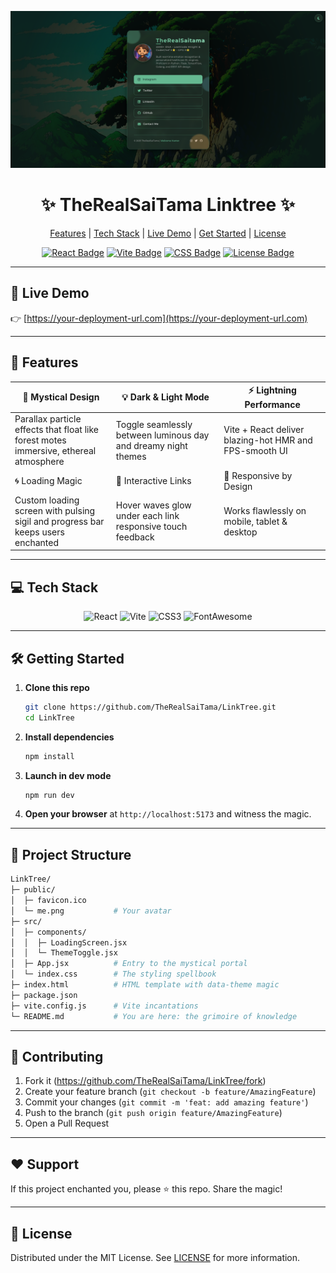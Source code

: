 <!--
  *******************************************************
  *  🔥 TheRealSaiTama Linktree 🔥                        *
  *  A mind-blowing, mystical portal to your digital realm *
  *******************************************************
-->

<p align="center">
  <img src="./Screenshot.png" alt="App Screenshot" width="600"/>
</p>

<h1 align="center">✨ TheRealSaiTama Linktree ✨</h1>

<p align="center">
  <a href="#features">Features</a> | 
  <a href="#tech-stack">Tech Stack</a> | 
  <a href="#live-demo">Live Demo</a> | 
  <a href="#getting-started">Get Started</a> | 
  <a href="#license">License</a>
</p>

<p align="center">
  <a href="https://img.shields.io/badge/React-19.0.0-blue?logo=react" target="_blank"><img src="https://img.shields.io/badge/React-19.0.0-blue?logo=react" alt="React Badge"/></a>
  <a href="https://img.shields.io/badge/Vite-6.3.1-purple?logo=vite" target="_blank"><img src="https://img.shields.io/badge/Vite-6.3.1-purple?logo=vite" alt="Vite Badge"/></a>
  <a href="https://img.shields.io/badge/CSS-💚-green" target="_blank"><img src="https://img.shields.io/badge/CSS-💚-green" alt="CSS Badge"/></a>
  <a href="https://img.shields.io/badge/License-MIT-yellow.svg" target="_blank"><img src="https://img.shields.io/badge/License-MIT-yellow.svg" alt="License Badge"/></a>
</p>

---

## 🌟 Live Demo

👉 [https://your-deployment-url.com](https://your-deployment-url.com) <!-- replace with actual -->

---

## 🚀 Features

| 🌌 Mystical Design   | 💡 Dark & Light Mode | ⚡ Lightning Performance |
|----------------------|----------------------|--------------------------|
| Parallax particle effects that float like forest motes<br>immersive, ethereal atmosphere | Toggle seamlessly between luminous day and dreamy night themes | Vite + React deliver blazing-hot HMR and FPS-smooth UI |
| 🌀 Loading Magic      | 🎨 Interactive Links  | 📐 Responsive by Design  |
| Custom loading screen with pulsing sigil and progress bar<br>keeps users enchanted | Hover waves glow under each link<br>responsive touch feedback | Works flawlessly on mobile, tablet & desktop

---

## 💻 Tech Stack

<p align="center">
  <img src="https://img.shields.io/badge/React-19.0.0-61DAFB?logo=react&logoColor=white" alt="React" />
  <img src="https://img.shields.io/badge/Vite-6.3.1-lightblue?logo=vite&logoColor=white" alt="Vite" />
  <img src="https://img.shields.io/badge/CSS3-🖌️-deepskyblue" alt="CSS3" />
  <img src="https://img.shields.io/badge/Font%20Awesome-6.4.0-orange?logo=fontawesome&logoColor=white" alt="FontAwesome" />
</p>

---

## 🛠️ Getting Started

1. **Clone this repo**
   ```bash
   git clone https://github.com/TheRealSaiTama/LinkTree.git
   cd LinkTree
   ```
2. **Install dependencies**
   ```bash
   npm install
   ```
3. **Launch in dev mode**
   ```bash
   npm run dev
   ```
4. **Open your browser** at `http://localhost:5173` and witness the magic.

---

## 📂 Project Structure

```bash
LinkTree/
├─ public/
│  ├─ favicon.ico
│  └─ me.png           # Your avatar
├─ src/
│  ├─ components/
│  │  ├─ LoadingScreen.jsx
│  │  └─ ThemeToggle.jsx
│  ├─ App.jsx          # Entry to the mystical portal
│  └─ index.css        # The styling spellbook
├─ index.html          # HTML template with data-theme magic
├─ package.json
├─ vite.config.js      # Vite incantations
└─ README.md           # You are here: the grimoire of knowledge
```

---

## 🎁 Contributing

1. Fork it (<https://github.com/TheRealSaiTama/LinkTree/fork>)
2. Create your feature branch (`git checkout -b feature/AmazingFeature`)
3. Commit your changes (`git commit -m 'feat: add amazing feature'`)
4. Push to the branch (`git push origin feature/AmazingFeature`)
5. Open a Pull Request

---

## ❤️ Support

If this project enchanted you, please ⭐️ this repo. Share the magic!

---

## 📄 License

Distributed under the MIT License. See [LICENSE](LICENSE) for more information.
